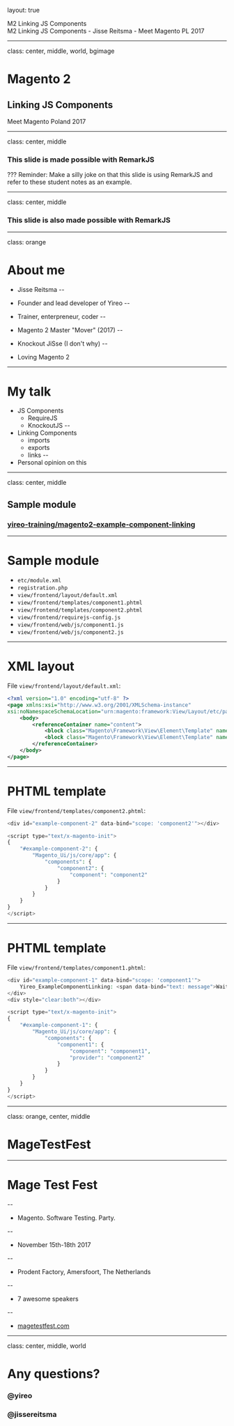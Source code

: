 layout: true
<div class="slide-heading">M2 Linking JS Components</div>
<div class="slide-footer">
    <span>M2 Linking JS Components - Jisse Reitsma - Meet Magento PL 2017</span>
</div>

---
class: center, middle, world, bgimage
# Magento 2
## Linking JS Components

Meet Magento Poland 2017

---
class: center, middle
### This slide is made possible with RemarkJS

???
Reminder: Make a silly joke on that this slide is using RemarkJS and refer to these student notes as an example.

---
class: center, middle
### This slide is also made possible with RemarkJS

---
class: orange
# About me
- Jisse Reitsma
--

- Founder and lead developer of Yireo
--

- Trainer, enterpreneur, coder
--

- Magento 2 Master "Mover" (2017)
--

- Knockout JiSse (I don't why)
--

- Loving Magento 2

---
# My talk
- JS Components
    - RequireJS
    - KnockoutJS
--
- Linking Components
    - imports
    - exports
    - links
--
- Personal opinion on this

---
class: center, middle
## Sample module
### [yireo-training/magento2-example-component-linking](https://github.com/yireo-training/magento2-example-component-linking)

---
# Sample module
- `etc/module.xml`
- `registration.php`
- `view/frontend/layout/default.xml`
- `view/frontend/templates/component1.phtml`
- `view/frontend/templates/component2.phtml`
- `view/frontend/requirejs-config.js`
- `view/frontend/web/js/component1.js`
- `view/frontend/web/js/component2.js`

---
# XML layout
File `view/frontend/layout/default.xml`:
```xml
<?xml version="1.0" encoding="utf-8" ?>
<page xmlns:xsi="http://www.w3.org/2001/XMLSchema-instance"
xsi:noNamespaceSchemaLocation="urn:magento:framework:View/Layout/etc/page_configuration.xsd">
    <body>
        <referenceContainer name="content">
            <block class="Magento\Framework\View\Element\Template" name="component1-linking" template="Yireo_ExampleComponentLinking::component1.phtml"/>
            <block class="Magento\Framework\View\Element\Template" name="component2-linking" template="Yireo_ExampleComponentLinking::component2.phtml"/>
        </referenceContainer>
    </body>
</page>
```

---
# PHTML template
File `view/frontend/templates/component2.phtml`:
```php
<div id="example-component-2" data-bind="scope: 'component2'"></div>
```
```php
<script type="text/x-magento-init">
{
    "#example-component-2": {
        "Magento_Ui/js/core/app": {
            "components": {
                "component2": {
                    "component": "component2"
                }
            }
        }
    }
}
</script>
```


---
# PHTML template
File `view/frontend/templates/component1.phtml`:
```php
<div id="example-component-1" data-bind="scope: 'component1'">
    Yireo_ExampleComponentLinking: <span data-bind="text: message">Waiting</span>
</div>
<div style="clear:both"></div>
```
```php
<script type="text/x-magento-init">
{
    "#example-component-1": {
        "Magento_Ui/js/core/app": {
            "components": {
                "component1": {
                    "component": "component1",
                    "provider": "component2"
                }
            }
        }
    }
}
</script>
```

---
class: orange, center, middle
<h1 class="magetestfest"><span>Mage</span><span>Test</span><span>Fest</span></h1>

---
<h1 class="magetestfest">Mage Test Fest</h1>

--
- Magento. Software Testing. Party.

--
- November 15th-18th 2017

--
- Prodent Factory, Amersfoort, The Netherlands

--
- 7 awesome speakers

--
- [magetestfest.com](https://magetestfest.com/)

---
class: center, middle, world
# Any questions?
### @yireo
### @jissereitsma

